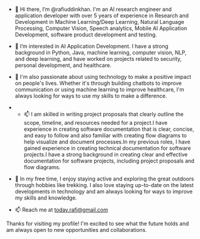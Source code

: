 - 👋 Hi there, I’m @rafiuddinkhan. I'm an AI research engineer and application developer with over 5 years of experience in Research and Development in Machine Learning/Deep Learning, Natural Language Processing, Computer Vision, Speech analytics, Mobile AI Application Development, software product development and testing.
- 👀 I’m interested in AI Application Development. I have a strong background in Python, Java, machine learning, computer vision, NLP, and deep learning, and have worked on projects related to security, personal development, and healthcare.
- 🌱 I'm also passionate about using technology to make a positive impact on people's lives. Whether it's through building chatbots to improve communication or using machine learning to improve healthcare, I'm always looking for ways to use my skills to make a difference.
- - 📫 I am skilled in writing project proposals that clearly outline the scope, timeline, and resources needed for a project.I have experience in creating software documentation that is clear, concise, and easy to follow and also familiar with creating flow diagrams to help visualize and document processes.In my previous roles, I have gained experience in creating technical documentation for software projects.I have a strong background in creating clear and effective documentation for software projects, including project proposals and flow diagrams.
- 💞️ In my free time, I enjoy staying active and exploring the great outdoors through hobbies like trekking. I also love staying up-to-date on the latest developments in technology and am always looking for ways to improve my skills and knowledge.

- 📫 Reach me at today.rafi@gmail.com



Thanks for visiting my profile! I'm excited to see what the future holds and am always open to new opportunities and collaborations.

<!---
rafiuddinkhan/rafiuddinkhan is a ✨ special ✨ repository because its `README.md` (this file) appears on your GitHub profile.
You can click the Preview link to take a look at your changes.
--->
